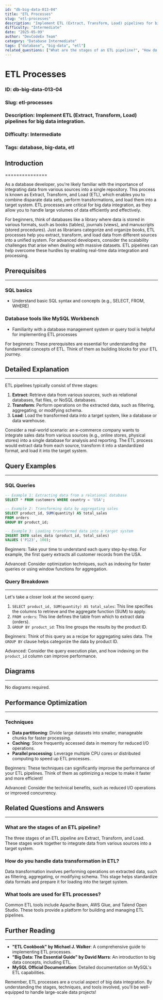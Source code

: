 ```yaml
---
id: "db-big-data-013-04"
title: "ETL Processes"
slug: "etl-processes"
description: "Implement ETL (Extract, Transform, Load) pipelines for big data integration."
difficulty: "Intermediate"
date: "2025-05-09"
author: "DevCodeEx Team"
category: "Database Intermediate"
tags: ["database", "big-data", "etl"]
related_questions: ["What are the stages of an ETL pipeline?", "How do you handle data transformation in ETL?", "What tools are used for ETL processes?"]
---
```


**ETL Processes**
================

### ID: db-big-data-013-04
### Slug: etl-processes
### Description: Implement ETL (Extract, Transform, Load) pipelines for big data integration.
### Difficulty: Intermediate
### Tags: database, big-data, etl

## Introduction
===============

As a database developer, you're likely familiar with the importance of integrating data from various sources into a single repository. This process is known as Extract, Transform, and Load (ETL), which enables you to combine disparate data sets, perform transformations, and load them into a target system. ETL processes are critical for big data integration, as they allow you to handle large volumes of data efficiently and effectively.

For beginners, think of databases like a library where data is stored in various formats, such as books (tables), journals (views), and manuscripts (stored procedures). Just as librarians categorize and organize books, ETL processes help you extract, transform, and load data from different sources into a unified system. For advanced developers, consider the scalability challenges that arise when dealing with massive datasets. ETL pipelines can help overcome these hurdles by enabling real-time data integration and processing.

## Prerequisites
--------------

### SQL basics

* Understand basic SQL syntax and concepts (e.g., SELECT, FROM, WHERE)

### Database tools like MySQL Workbench

* Familiarity with a database management system or query tool is helpful for implementing ETL processes

For beginners: These prerequisites are essential for understanding the fundamental concepts of ETL. Think of them as building blocks for your ETL journey.

## Detailed Explanation
--------------------

ETL pipelines typically consist of three stages:

1. **Extract**: Retrieve data from various sources, such as relational databases, flat files, or NoSQL databases.
2. **Transform**: Perform operations on the extracted data, such as filtering, aggregating, or modifying schema.
3. **Load**: Load the transformed data into a target system, like a database or data warehouse.

Consider a real-world scenario: an e-commerce company wants to integrate sales data from various sources (e.g., online stores, physical stores) into a single database for analysis and reporting. The ETL process would extract data from each source, transform it into a standardized format, and load it into the target system.

## Query Examples
------------------

### SQL Queries

```sql
-- Example 1: Extracting data from a relational database
SELECT * FROM customers WHERE country = 'USA';

-- Example 2: Transforming data by aggregating sales
SELECT product_id, SUM(quantity) AS total_sales
FROM orders
GROUP BY product_id;

-- Example 3: Loading transformed data into a target system
INSERT INTO sales_data (product_id, total_sales)
VALUES ('P123', 100);
```

Beginners: Take your time to understand each query step-by-step. For example, the first query extracts all customer records from the USA.

Advanced: Consider optimization techniques, such as indexing for faster queries or using window functions for aggregation.

### Query Breakdown
-------------------

Let's take a closer look at the second query:

1. `SELECT product_id, SUM(quantity) AS total_sales`: This line specifies the columns to retrieve and the aggregate function (SUM) to apply.
2. `FROM orders`: This line defines the table from which to extract data (orders).
3. `GROUP BY product_id`: This line groups the results by the product ID.

Beginners: Think of this query as a recipe for aggregating sales data. The `GROUP BY` clause helps categorize the data by product ID.

Advanced: Consider the query execution plan, and how indexing on the `product_id` column can improve performance.

## Diagrams
------------

No diagrams required.

## Performance Optimization
-------------------------

### Techniques

* **Data partitioning**: Divide large datasets into smaller, manageable chunks for faster processing.
* **Caching**: Store frequently accessed data in memory for reduced I/O operations.
* **Parallel processing**: Leverage multiple CPU cores or distributed computing to speed up ETL processes.

Beginners: These techniques can significantly improve the performance of your ETL pipelines. Think of them as optimizing a recipe to make it faster and more efficient!

Advanced: Consider the technical benefits, such as reduced I/O operations or improved concurrency.

## Related Questions and Answers
--------------------------------

### What are the stages of an ETL pipeline?
The three stages of an ETL pipeline are Extract, Transform, and Load. These stages work together to integrate data from various sources into a target system.

### How do you handle data transformation in ETL?
Data transformation involves performing operations on extracted data, such as filtering, aggregating, or modifying schema. This stage helps standardize data formats and prepare it for loading into the target system.

### What tools are used for ETL processes?
Common ETL tools include Apache Beam, AWS Glue, and Talend Open Studio. These tools provide a platform for building and managing ETL pipelines.

## Further Reading
-------------------

* **"ETL Cookbook" by Michael J. Walker**: A comprehensive guide to implementing ETL processes.
* **"Big Data: The Essential Guide" by David Marrs**: An introduction to big data concepts, including ETL.
* **MySQL Official Documentation**: Detailed documentation on MySQL's ETL capabilities.

Remember, ETL processes are a crucial aspect of big data integration. By understanding the stages, techniques, and tools involved, you'll be well-equipped to handle large-scale data projects!